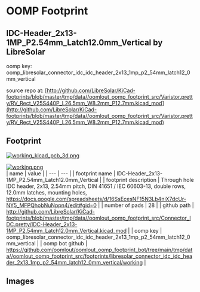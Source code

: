 # OOMP Footprint  
## IDC-Header_2x13-1MP_P2.54mm_Latch12.0mm_Vertical  by LibreSolar  
  
oomp key: oomp_libresolar_connector_idc_idc_header_2x13_1mp_p2_54mm_latch12_0mm_vertical  
  
source repo at: [http://github.com/LibreSolar/KiCad-footprints/blob/master/tmp/data//oomlout_oomp_footprint_src/Varistor.pretty/RV_Rect_V25S440P_L26.5mm_W8.2mm_P12.7mm.kicad_mod](http://github.com/LibreSolar/KiCad-footprints/blob/master/tmp/data//oomlout_oomp_footprint_src/Varistor.pretty/RV_Rect_V25S440P_L26.5mm_W8.2mm_P12.7mm.kicad_mod)  
## Footprint  
  
[![working_kicad_pcb_3d.png](working_kicad_pcb_3d_600.png)](working_kicad_pcb_3d.png)  
  
[![working.png](working_600.png)](working.png)  
| name | value | 
| --- | --- | 
| footprint name | IDC-Header_2x13-1MP_P2.54mm_Latch12.0mm_Vertical | 
| footprint description | Through hole IDC header, 2x13, 2.54mm pitch, DIN 41651 / IEC 60603-13, double rows, 12.0mm latches, mounting holes, https://docs.google.com/spreadsheets/d/16SsEcesNF15N3Lb4niX7dcUr-NY5_MFPQhobNuNppn4/edit#gid=0 | 
| number of pads | 28 | 
| github path | http://github.com/LibreSolar/KiCad-footprints/blob/master/tmp/data//oomlout_oomp_footprint_src/Connector_IDC.pretty/IDC-Header_2x13-1MP_P2.54mm_Latch12.0mm_Vertical.kicad_mod | 
| oomp key | oomp_libresolar_connector_idc_idc_header_2x13_1mp_p2_54mm_latch12_0mm_vertical | 
| oomp bot github | https://github.com/oomlout/oomlout_oomp_footprint_bot/tree/main/tmp/data//oomlout_oomp_footprint_src/footprints/libresolar_connector_idc_idc_header_2x13_1mp_p2_54mm_latch12_0mm_vertical/working | 
## Images  
